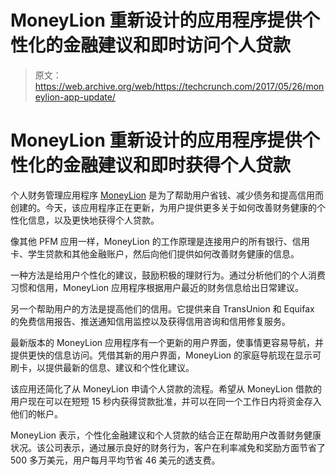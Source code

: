 # MoneyLion 重新设计的应用程序提供个性化的金融建议和即时访问个人贷款 

> 原文：<https://web.archive.org/web/https://techcrunch.com/2017/05/26/moneylion-app-update/>

# MoneyLion 重新设计的应用程序提供个性化的金融建议和即时获得个人贷款

个人财务管理应用程序 [MoneyLion](https://web.archive.org/web/20221006062441/https://www.moneylion.com/) 是为了帮助用户省钱、减少债务和提高信用而创建的。今天，该应用程序正在更新，为用户提供更多关于如何改善财务健康的个性化信息，以及更快地获得个人贷款。

像其他 PFM 应用一样，MoneyLion 的工作原理是连接用户的所有银行、信用卡、学生贷款和其他金融账户，然后向他们提供如何改善财务健康的信息。

一种方法是给用户个性化的建议，鼓励积极的理财行为。通过分析他们的个人消费习惯和信用，MoneyLion 应用程序根据用户最近的财务信息给出日常建议。

另一个帮助用户的方法是提高他们的信用。它提供来自 TransUnion 和 Equifax 的免费信用报告、推送通知信用监控以及获得信用咨询和信用修复服务。

最新版本的 MoneyLion 应用程序有一个更新的用户界面，使事情更容易导航，并提供更快的信息访问。凭借其新的用户界面，MoneyLion 的家庭导航现在显示可刷卡，以提供最新的信息、建议和个性化建议。

该应用还简化了从 MoneyLion 申请个人贷款的流程。希望从 MoneyLion 借款的用户现在可以在短短 15 秒内获得贷款批准，并可以在同一个工作日内将资金存入他们的帐户。

MoneyLion 表示，个性化金融建议和个人贷款的结合正在帮助用户改善财务健康状况。该公司表示，通过展示良好的财务行为，客户在利率减免和奖励方面节省了 500 多万美元，用户每月平均节省 46 美元的透支费。